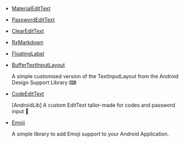 * [MaterialEditText](https://github.com/rengwuxian/MaterialEditText)
* [PasswordEditText](https://github.com/maksim88/PasswordEditText)
* [ClearEditText](https://github.com/MrFuFuFu/ClearEditText)    
* [RxMarkdown](https://github.com/yydcdut/RxMarkdown)
* [FloatingLabel](https://github.com/hardik-trivedi/FloatingLabel)
* [BufferTextInputLayout](https://github.com/bufferapp/BufferTextInputLayout)

    A simple customised version of the TextInputLayout from the Android Design Support Library ⌨
* [CodeEditText](https://github.com/lukelorusso/CodeEditText)

    [AndroidLib] A custom EditText tailor-made for codes and password input 💬
* [Emoji](https://github.com/vanniktech/Emoji)

    A simple library to add Emoji support to your Android Application.